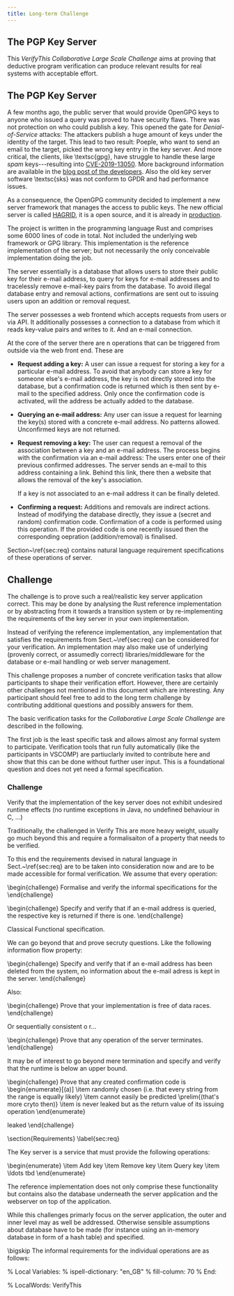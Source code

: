 ```yaml
---
title: Long-term Challenge
---
```


## The PGP Key Server

This *VerifyThis Collaborative Large Scale Challenge* aims at proving that
deductive program verification can produce relevant results for real systems
with acceptable effort.

## The PGP Key Server

A few months ago, the public server that would provide OpenGPG keys to
anyone who issued a query was proved to have security flaws. There was
not protection on who could publish a key. This opened the gate for
*Denial-of-Service* attacks: The attackers publish a huge amount of
keys under the identity of the target. This lead to two result:
Poeple, who want to send an email to the target, picked the wrong key
entry in the key server. And more critical, the clients, like
\textsc{gpg}, have struggle to handle these large *spam*
keys---resulting into
[CVE-2019-13050](https://access.redhat.com/articles/4264021). More
background information are available in the [blog post of the
developers](https://sequoia-pgp.org/blog/2019/06/14/20190614-hagrid/).
Also the old key server software \textsc{sks} was not conform to GPDR
and had performance issues.

As a consequence, the OpenGPG community decided to implement a new server
framework that manages the access to public keys. The new official server is
called [HAGRID](https://gitlab.com/hagrid-keyserver/hagrid), it is a open
source, and it is already in [production](https://keys.openpgp.org).

The project is written in the programming language Rust and comprises some 6000
lines of code in total. Not included the underlying web framework or GPG
library. This implementation is the reference implementation of the server; but
not necessarily the only conceivable implementation doing the job.

The server essentially is a database that allows users to store their public key
for their e-mail address, to query for keys for e-mail addresses and to
tracelessly remove e-mail-key pairs from the database. To avoid illegal database
entry and removal actions, confirmations are sent out to issuing users upon an
addition or removal request.

The server possesses a web frontend which accepts requests from users or via
API. It additionally possesses a connection to a database from which it reads
key-value pairs and writes to it. And an e-mail connection.

At the core of the server there are n operations that can be triggered from
outside via the web front end. These are

* **Request adding a key:** A user can issue a request for storing a key for
  a particular e-mail address. To avoid that anybody can store a key for someone
  else's e-mail address, the key is not directly stored into the database, but
  a confirmation code is returned which is then sent by e-mail to the specified
  address. Only once the confirmation code is activated, will the address be
  actually added to the database.
* **Querying an e-mail address:** Any user can issue a request for learning the
  key(s) stored with a concrete e-mail address. No patterns allowed. Unconfirmed
  keys are not returned.
* **Request removing a key:** The user can request a removal of the association
  between a key and an e-mail address. The process begins with the confirmation
  via an e-mail address: The users enter one of their previous confirmed
  addresses. The server sends an e-mail to this address containing a link.
  Behind this link, there then a website that allows the removal of the key's
  association.

  If a key is not associated to an e-mail address it can be finally
  deleted.

* **Confirming a request:** Additions and removals are indirect
  actions. Instead of modifying the database directly, they issue a
  (secret and random) confirmation code. Confirmation of a code is
  performed using this operation. If the provided code is one recently
  issued then the corresponding oepration (addition/removal) is
  finalised.
  
  
Section~\ref{sec:req} contains natural language requirement
specifications of these operations of server.


## Challenge


The challenge is to prove such a real/realistic key server application correct.
This may be done by analysing the Rust reference implementation or by
abstracting from it towards a transition system or by re-implementing the
requirements of the key server in your own implementation.

Instead of verifying the reference implementation, any implementation that
satisfies the requirements from Sect.~\ref{sec:req} can be considered for your
verification. An implementation may also make use of underlying (provenly
correct, or assumedly correct) libraries/middleware for the database or e-mail
handling or web server management.

This challenge proposes a number of concrete verification tasks that allow
participants to shape their verification effort. However, there are certainly
other challenges not mentioned in this document which are interesting. Any
participant should feel free to add to the long term challenge by contributing
additional questions and possibly answers for them.

The basic verification tasks for the *Collaborative Large Scale Challenge* are
described in the following.

The first job is the least specific task and allows almost any formal system to
participate. Verification tools that run fully automatically (like the
participants in VSCOMP) are partiuclarly invited to contribute here and show
that this can be done without further user input. This is a foundational
question and does not yet need a formal specification.

### Challenge 

  Verify that the implementation of the key server does not exhibit undesired
  runtime effects (no runtime exceptions in Java, no undefined behaviour in C,
  ...)


Traditionally, the challenged in Verify This are more heavy weight, usually go
much beyond this and require a formalisaiton of a property that needs to be
verified.

To this end the requirements devised in natural language in Sect.~\ref{sec:req}
are to be taken into consideration now and are to be made accessible for formal
verification. We assume that every operation: 

\begin{challenge}
  Formalise and verify the informal specifications for the 
\end{challenge}

\begin{challenge}
  Specify and verify that if an e-mail address is queried, the
  respective key is returned if there is one.
\end{challenge}

Classical Functional specification.

We can go beyond that and prove secruty questions. Like the following
information flow property:

\begin{challenge}
  Specify and verify that if an e-mail address has been deleted from
  the system, no information about the e-mail adress is kept in the
  server.
\end{challenge}


Also:

\begin{challenge}
  Prove that your implementation is free of data races.
\end{challenge}

Or sequentially consistent o r...


\begin{challenge}
  Prove that any operation of the server terminates.
\end{challenge}

It may be of interest to go beyond mere termination and specify and
verify that the runtime is below an upper bound.

\begin{challenge}
  Prove that any created confirmation code is
  \begin{enumerate}[(a)]
  \item randomly chosen (i.e. that every string from the range is equally likely)
  \item cannot easily be predicted \prelim{(that's more cryto then)}
  \item is never leaked but as the return value of its issuing operation
  \end{enumerate}

  leaked
\end{challenge}

\section{Requirements}
\label{sec:req}

The Key server is a service that must provide the following operations:

\begin{enumerate}
\item Add key
\item Remove key
\item Query key
\item \ldots tbd
\end{enumerate}

The reference implementation does not only comprise these
functionality but contains also the database underneath the server
application and the webserver on top of the application.

While this challenges primarly focus on the server application, the
outer and inner level may as well be addressed. Otherwise sensible
assumptions about database have to be made (for instance using an
in-memory database in form of a hash table) and specified.


\bigskip
The informal requirements for the individual operations are as
follows:


% Local Variables:
% ispell-dictionary: "en_GB"
% fill-column: 70
% End:

% LocalWords:  VerifyThis
